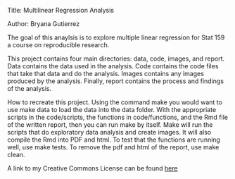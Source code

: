 Title: Multilinear Regression Analysis

Author: Bryana Gutierrez


The goal of this anaylsis is to explore multiple linear regression for Stat 159 a course on reproducible research. 

This project contains four main directories: data, code, images, and report. Data contains the data used in the analysis. Code contains the code files that take that data and do the analysis. Images contains any images produced by the analysis. Finally, report contains the process and findings of the analysis.

How to recreate this project. Using the command make you would want to use make data to load the data into the data folder. With the appropriate scripts in the code/scripts, the functions in code/functions, and the Rmd file of the written report, then you can run make by itself. Make will run the scripts that do exploratory data analysis and create images. It will also compile the Rmd into PDF and html. To test that the functions are running well, use make tests. To remove the pdf and html of the report, use make clean. 

A link to my Creative Commons License can be found [here](https://creativecommons.org/licenses/by-nc/4.0/legalcode)


